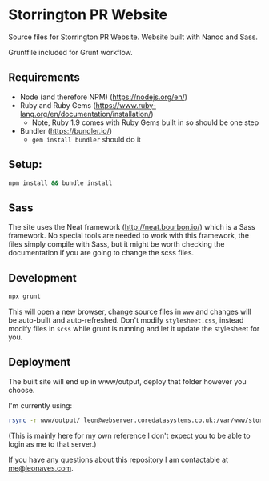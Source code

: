 # Storrington PR Website
Source files for Storrington PR Website. Website built with Nanoc and Sass.

Gruntfile included for Grunt workflow.

## Requirements

- Node (and therefore NPM) (https://nodejs.org/en/)
- Ruby and Ruby Gems (https://www.ruby-lang.org/en/documentation/installation/)
    - Note, Ruby 1.9 comes with Ruby Gems built in so should be one step
- Bundler (https://bundler.io/)
    - `gem install bundler` should do it

## Setup:

```bash
npm install && bundle install
```

## Sass
The site uses the Neat framework (http://neat.bourbon.io/) which is a Sass framework. No special tools are needed to work with this framework, the files simply compile with Sass, but it might be worth checking the documentation if you are going to change the scss files.

## Development
```bash
npx grunt
```
This will open a new browser, change source files in `www` and changes will be auto-built and auto-refreshed.
Don't modify `stylesheet.css`, instead modify files in `scss` while grunt is running and let it update the stylesheet for you.

## Deployment
The built site will end up in www/output, deploy that folder however you choose.

I'm currently using:

```bash
rsync -r www/output/ leon@webserver.coredatasystems.co.uk:/var/www/storringtonpr/public_html
```

(This is mainly here for my own reference I don't expect you to be able to login as me to that server.)

If you have any questions about this repository I am contactable at me@leonaves.com.
